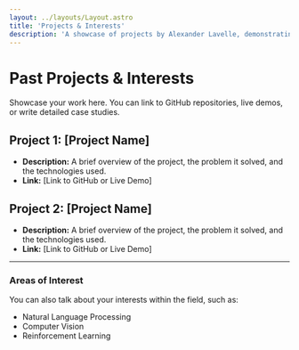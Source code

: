 ```yaml
---
layout: ../layouts/Layout.astro
title: 'Projects & Interests'
description: 'A showcase of projects by Alexander Lavelle, demonstrating expertise in deep learning, generative AI, and MLOps.'
---
```


# Past Projects & Interests

Showcase your work here. You can link to GitHub repositories, live demos, or write detailed case studies.

## Project 1: [Project Name]

- **Description:** A brief overview of the project, the problem it solved, and the technologies used.
- **Link:** [Link to GitHub or Live Demo]

## Project 2: [Project Name]

- **Description:** A brief overview of the project, the problem it solved, and the technologies used.
- **Link:** [Link to GitHub or Live Demo]

---

### Areas of Interest

You can also talk about your interests within the field, such as:
- Natural Language Processing
- Computer Vision
- Reinforcement Learning
